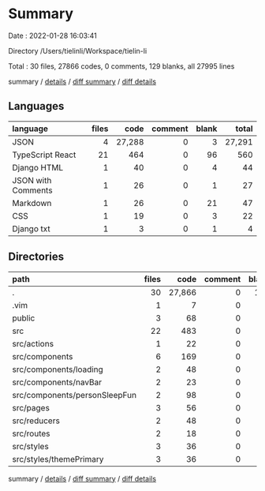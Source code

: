 # Summary

Date : 2022-01-28 16:03:41

Directory /Users/tielinli/Workspace/tielin-li

Total : 30 files,  27866 codes, 0 comments, 129 blanks, all 27995 lines

summary / [details](details.md) / [diff summary](diff.md) / [diff details](diff-details.md)

## Languages
| language | files | code | comment | blank | total |
| :--- | ---: | ---: | ---: | ---: | ---: |
| JSON | 4 | 27,288 | 0 | 3 | 27,291 |
| TypeScript React | 21 | 464 | 0 | 96 | 560 |
| Django HTML | 1 | 40 | 0 | 4 | 44 |
| JSON with Comments | 1 | 26 | 0 | 1 | 27 |
| Markdown | 1 | 26 | 0 | 21 | 47 |
| CSS | 1 | 19 | 0 | 3 | 22 |
| Django txt | 1 | 3 | 0 | 1 | 4 |

## Directories
| path | files | code | comment | blank | total |
| :--- | ---: | ---: | ---: | ---: | ---: |
| . | 30 | 27,866 | 0 | 129 | 27,995 |
| .vim | 1 | 7 | 0 | 0 | 7 |
| public | 3 | 68 | 0 | 6 | 74 |
| src | 22 | 483 | 0 | 99 | 582 |
| src/actions | 1 | 22 | 0 | 3 | 25 |
| src/components | 6 | 169 | 0 | 33 | 202 |
| src/components/loading | 2 | 48 | 0 | 10 | 58 |
| src/components/navBar | 2 | 23 | 0 | 7 | 30 |
| src/components/personSleepFun | 2 | 98 | 0 | 16 | 114 |
| src/pages | 3 | 56 | 0 | 14 | 70 |
| src/reducers | 2 | 48 | 0 | 10 | 58 |
| src/routes | 2 | 18 | 0 | 5 | 23 |
| src/styles | 3 | 36 | 0 | 10 | 46 |
| src/styles/themePrimary | 3 | 36 | 0 | 10 | 46 |

summary / [details](details.md) / [diff summary](diff.md) / [diff details](diff-details.md)
